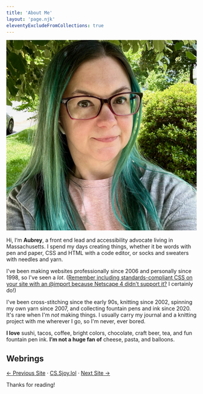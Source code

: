 ```yaml
---
title: 'About Me'
layout: 'page.njk'
eleventyExcludeFromCollections: true
---
```

![A headshot of Aubrey, the author of this blog.](./images/about-aubrey.jpeg)

Hi, I&lsquo;m **Aubrey**, a front end lead and accessibility advocate living in Massachusetts. I spend my days creating things, whether it be words with pen and paper, CSS and HTML with a code editor, or socks and sweaters with needles and yarn.

I've been making websites professionally since 2006 and personally since 1998, so I've seen a _lot_. ([Remember including standards-compliant CSS on your site with an @import because Netscape 4 didn't support it?](http://www.ericmeyeroncss.com/bonus/trick-hide.html) I certainly do!)

I've been cross-stitching since the early 90s, knitting since 2002, spinning my own yarn since 2007, and collecting fountain pens and ink since 2020. It's rare when I'm _not_ making things. I usually carry my journal and a knitting project with me wherever I go, so I'm never, ever bored.

**I love** sushi, tacos, coffee, bright colors, chocolate, craft beer, tea, and fun fountain pen ink. **I’m not a huge fan of** cheese, pasta, and balloons.

## Webrings

<p><a href="https://webri.ng/webring/cssjoy/previous?via=https://www.star-shaped.org/"><span aria-hidden="true">←</span> <span class="visually-hidden">Previous Site</span></a> · <a href="https://cs.sjoy.lol/">CS.Sjoy.lol</a> · <a href="https://webri.ng/webring/cssjoy/next?via=https://www.star-shaped.org/"><span class="visually-hidden">Next Site</span> <span aria-hidden="true">→</span></a></p>

Thanks for reading!
